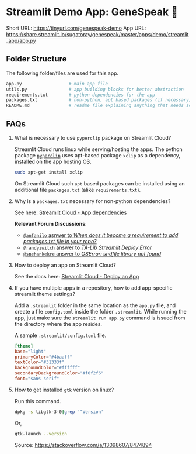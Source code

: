 # Streamlit Demo App: GeneSpeak 🧬

Short URL: https://tinyurl.com/genespeak-demo
App URL: https://share.streamlit.io/sugatoray/genespeak/master/apps/demo/streamlit_app/app.py

## Folder Structure

The following folder/files are used for this app.

```sh
app.py                  # main app file
utils.py                # app building blocks for better abstraction
requirements.txt        # python dependencies for the app
packages.txt            # non-python, apt based packages (if necessary)
README.md               # readme file explaining anything that needs some documentation
```

## FAQs

1. What is necessary to use `pyperclip` package on Streamlit Cloud?

   Streamlit Cloud runs linux while serving/hosting the apps. The python
   package [`pyperclip`](https://pypi.org/project/pyperclip/) uses
   apt-based package `xclip` as a dependency, installed on the app hosting
   OS.

   ```sh
   sudo apt-get install xclip
   ```

   On Streamlit Cloud such `apt` based packages can be installed using an
   additional file `packages.txt` (alike `requirements.txt`).

1. Why is a `packages.txt` necessary for non-python dependencies?

   See here: [Streamlit Cloud - App dependencies][#stcloud-app-deps]

   [#stcloud-app-deps]: https://docs.streamlit.io/streamlit-cloud/get-started/deploy-an-app/app-dependencies

   **Relevant Forum Discussions**:

   - [`@anfanilo` asnwer to *​When does it become a requirement to add packages.txt file in your repo?*](https://discuss.streamlit.io/t/when-does-it-become-a-requirement-to-add-packages-txt-file-in-your-repo/12711/2?u=sugatoray)
   - [`@randyzwitch` answer to *TA-Lib Streamlit Deploy Error*](https://discuss.streamlit.io/t/ta-lib-streamlit-deploy-error/7643/4?u=sugatoray)
   - [`@snehankekre` answer to *OSError: sndfile library not found*](https://discuss.streamlit.io/t/oserror-sndfile-library-not-found/12473/14?u=sugatoray)

1. How to deploy an app on Streamlit Cloud?

   See the docs here: [Streamlit Cloud - Deploy an App][#stcloud-app-deploy]

   [#stcloud-app-deploy]: https://docs.streamlit.io/streamlit-cloud/get-started/deploy-an-app#apt-get-dependencies

1. If you have multiple apps in a repository, how to add app-specific streamlit theme settings?

   Add a `.streamlit` folder in the same location as the `app.py` file, and create a file `config.toml` inside the folder `.streamlit`. While running the app, just make sure the `streamlit run app.py` command is issued from the directory where the app resides.

   A sample `.streamlit/config.toml` file.

   ```toml
   [theme]
   base="light"
   primaryColor="#4baaff"
   textColor="#31333f"
   backgroundColor="#ffffff"
   secondaryBackgroundColor="#f0f2f6"
   font="sans serif"
   ```

1. How to get installed `gtk` version on linux?

   Run this command.

   ```sh
   dpkg -s libgtk-3-0|grep '^Version'
   ```

   Or,

   ```sh
   gtk-launch --version
   ```

   Source: https://stackoverflow.com/a/13098607/8474894
